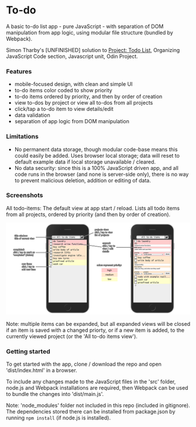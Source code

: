 # To-do

A basic to-do list app - pure JavaScript - with separation of DOM manipulation from app logic, using modular file structure (bundled by Webpack).

Simon Tharby's [UNFINISHED] solution to [Project: Todo List](https://www.theodinproject.com/courses/javascript/lessons/todo-list?ref=lnav), Organizing JavaScript Code section, Javascript unit, Odin Project.

### Features

  * mobile-focused design, with clean and simple UI
  * to-do items color coded to show priority
  * to-do items ordered by priority, and then by order of creation
  * view to-dos by project or view all to-dos from all projects
  * click/tap a to-do item to view details/edit
  * data validation
  * separation of app logic from DOM manipulation

### Limitations

  * No permanent data storage, though modular code-base means this could easily be added. Uses browser local storage; data will reset to default example data if local storage unavailable / cleared.
  * No data security: since this is a 100% JavaScript driven app, and all code runs in the browser (and none is server-side only), there is no way to prevent malicious deletion, addition or editing of data.

### Screenshots

All todo-items: The default view at app start / reload. Lists all todo items from all projects, ordered by priority (and then by order of creation).

![screenshots-A.png](dist/img/screenshots-A.png)

Note: multiple items can be expanded, but all expanded views will be closed if an item is saved with a changed priorty, or if a new item is added, to the currently viewed project (or the 'All to-do items view').

### Getting started

To get started with the app, clone / download the repo and open 'dist/index.html' in a browser.

To include any changes made to the JavaScript files in the 'src' folder, node.js and Webpack installations are required, then Webpack can be used to bundle the changes into 'dist/main.js'.

Note: 'node_modules' folder not included in this repo (included in gitignore). The dependencies stored there can be installed from package.json by running <code>npm install</code> (if node.js is installed).
